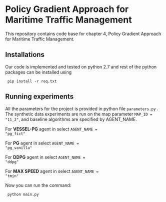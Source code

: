 # Policy Gradient Approach for Maritime Traffic Management
This repository contains code base for chapter 4, Policy Gradient Approach for Maritime Traffic Management.

## Installations

Our code is implemented and tested on python 2.7 and rest of the python packages can be installed using 

<code> pip install -r req.txt </code>

## Running experiments

All the parameters for the project is provided in python file <code>parameters.py</code> . The synthetic data experiments are run on the map parameter <code>MAP_ID = "11_2"</code>,  and baseline algorithms are specified by AGENT_NAME.

For **VESSEL-PG** agent in select <code>AGENT_NAME = "pg_fict"</code>

For **PG** agent in select  <code>AGENT_NAME = "pg_vanilla"</code>

For **DDPG** agent in select  <code>AGENT_NAME = "ddpg"</code>

For **MAX SPEED** agent in select  <code>AGENT_NAME = "tmin"</code>

Now you can run the command:

<code> python main.py</code>

